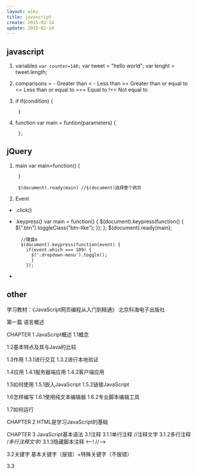 ```yaml
---
layout: wiki
title: javascript
create: 2015-02-14
update: 2015-02-14
---
```

## javascript
1. variables `var counter=140;`
        var tweet = "hello world";
        var lenght = tweet.length;
2. comparisons
        > - Greater than
        < - Less than
        >= Greater than or equal to
        <= Less than or equal to
        === Equal to
        !== Not equal to
3. if
        if(condition) {
        
        }
4. function
        var main = funtion(parameters) {
        
        };

## jQuery
1. main
        var main=function() {
            
        }
            
        $(document).ready(main) //$(document)选择整个网页
5. Event
  - .click()
  - .keypress()
          var main = function() {
            $(document).keypress(function() {
              $(".btn").toggleClass("btn-like");
              });
            };
          $(document).ready(main);
          
          //键盘m
          $(document).keypress(function(event) {
            if(event.which === 109) {
              $('.dropdown-menu').toggle();
              }
            });
  - 
  
          


## other 

学习教材：《JavaScript网页编程从入门到精通》 北京科海电子出版社 


第一篇 语言概述

CHAPTER 1 JavaScript概述
1.1概念

1.2基本特点及其与Java的比较

1.3作用
1.3.1进行交互
1.3.2进行本地验证

1.4应用
1.4.1服务器端应用
1.4.2客户端应用

1.5如何使用
1.5.1嵌入JavaScript
1.5.2链接JavaScript

1.6怎样编写
1.6.1使用纯文本编辑器
1.6.2专业脚本编辑工具 

1.7如何运行


CHAPTER 2 HTML是学习JavaScript的基础


CHAPTER 3 JavaScript基本语法
3.1注释
3.1.1单行注释 //注释文字
3.1.2多行注释  /*多行注释文字*/
3.1.3隐藏脚本注释 <--! //-->

3.2关键字 基本关键字（报错）+特殊关键字（不报错）

3.3<script>标记
3.3.1属性设置 language/type（HTML自身）；src（js路径）
3.3.2位置 head或者body标签内
3.3.3数量 没有要求

3.4分号 一句代码可以不使用（不会报错，不推荐），多行代码需要使用。

3.5数据类型
3.5.1基本数据类型
整数 十进制；19进制：0X或者0x前缀；八进制：加0
浮点数 基本形式+指数形式（指数不得超过3位，需为整数）
string
boolean布尔型
3.5.2特殊数据类型
null
undefined
3.5.3数据类型转换
基本数据类型转换为字符串型 toString()
字符串型转换成数值型 parseInt;parseFloat
转换为布尔型
其他数据类型转换成数值型
特殊数值类型转换为字符串安

3.6变量
3.6.1变量命名 六条命名规则
3.6.2变量声明和初始化 关键字var
3.6.3变量类型 弱变量语言，在程序运行中类型可以改变
3.6.4变量作用域 局部变量/全局变量。（二者可以同名【不推荐】；函数体中必须采用var声明局部变量，否则为全局变量。）


CHAPTER4 JavaScript运算符


CHAPTER5 JavaScript结构语句
